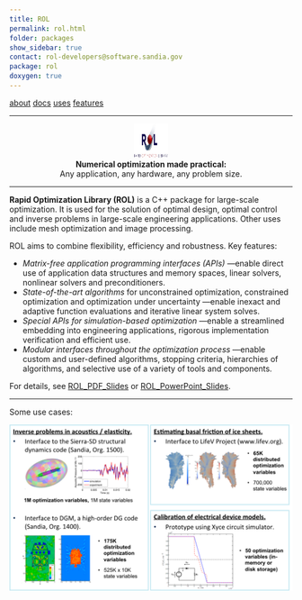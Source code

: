 ```yaml
---
title: ROL
permalink: rol.html
folder: packages
show_sidebar: true
contact: rol-developers@software.sandia.gov
package: rol
doxygen: true
---
```


[about](rol.html)   [docs](rol_documentation.html)  [uses](rol_uses.html)    [features](rol_features.html)

* * *

<center><img border="0" alt="Trilinos Team" src="images/ROL_Logo.jpg" width="60" height="60"></center>

<center><strong>Numerical optimization made practical:</strong></center>   
 
<center>Any application, any hardware, any problem size.</center>  

* * *

**Rapid Optimization Library (ROL)** is a C++ package for large-scale optimization. It is used for the solution of optimal design, optimal control and inverse problems in large-scale engineering applications. Other uses include mesh optimization and image processing.

ROL aims to combine flexibility, efficiency and robustness. Key features:

*   _Matrix-free application programming interfaces (APIs)_ —enable direct use of application data structures and memory spaces, linear solvers, nonlinear solvers and preconditioners.
*   _State-of-the-art algorithms_ for unconstrained optimization, constrained optimization and optimization under uncertainty —enable inexact and adaptive function evaluations and iterative linear system solves.
*   _Special APIs for simulation-based optimization_ —enable a streamlined embedding into engineering applications, rigorous implementation verification and efficient use.
*   _Modular interfaces throughout the optimization process_ —enable custom and user-defined algorithms, stopping criteria, hierarchies of algorithms, and selective use of a variety of tools and components.

For details, see [ROL_PDF_Slides](pdfs/ROL.pdf "ROL PDF Presentation") or [ROL_PowerPoint_Slides](pdfs/ROL.pptx "ROL PowerPoint Presentation").

* * *

Some use cases:

![](images/ROL_Uses_Inverse.png)